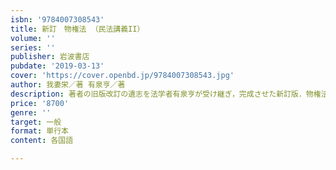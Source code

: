 ```yaml
---
isbn: '9784007308543'
title: 新訂　物権法 （民法講義II）
volume: ''
series: ''
publisher: 岩波書店
pubdate: '2019-03-13'
cover: 'https://cover.openbd.jp/9784007308543.jpg'
author: 我妻栄／著 有泉亨／著
description: 著者の旧版改訂の遺志を法学者有泉亨が受け継ぎ，完成させた新訂版．物権法体系概説書の古典．
price: '8700'
genre: ''
target: 一般
format: 単行本
content: 各国語

---
```

